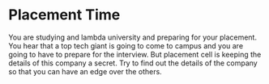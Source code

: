 # Placement Time
You are studying and lambda university and preparing for your placement. 
You hear that a top tech giant is going to come to campus and you are going 
to have to prepare for the interview. But placement cell is keeping the details of this company
a secret. Try to find out the details of the company so that you can have an edge over the others. 
